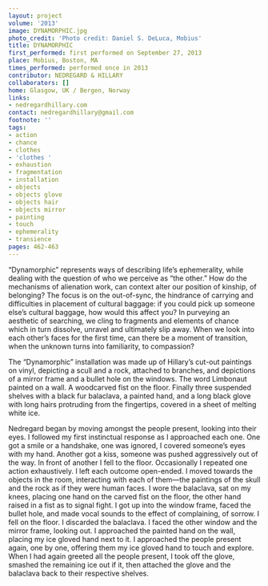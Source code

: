 ```yaml
---
layout: project
volume: '2013'
image: DYNAMORPHIC.jpg
photo_credit: 'Photo credit: Daniel S. DeLuca, Mobius'
title: DYNAMORPHIC
first_performed: first performed on September 27, 2013
place: Mobius, Boston, MA
times_performed: performed once in 2013
contributor: NEDREGARD & HILLARY
collaborators: []
home: Glasgow, UK / Bergen, Norway
links:
- nedregardhillary.com
contact: nedregardhillary@gmail.com
footnote: ''
tags:
- action
- chance
- clothes
- 'clothes '
- exhaustion
- fragmentation
- installation
- objects
- objects glove
- objects hair
- objects mirror
- painting
- touch
- ephemerality
- transience
pages: 462-463
---
```


“Dynamorphic” represents ways of describing life’s ephemerality, while dealing with the question of who we perceive as “the other.” How do the mechanisms of alienation work, can context alter our position of kinship, of belonging? The focus is on the out-of-sync, the hindrance of carrying and difficulties in placement of cultural baggage: if you could pick up someone else’s cultural baggage, how would this affect you? In purveying an aesthetic of searching, we cling to fragments and elements of chance which in turn dissolve, unravel and ultimately slip away. When we look into each other’s faces for the first time, can there be a moment of transition, when the unknown turns into familiarity, to compassion?

The “Dynamorphic” installation was made up of Hillary’s cut-out paintings on vinyl, depicting a scull and a rock, attached to branches, and depictions of a mirror frame and a bullet hole on the windows. The word Limbonaut painted on a wall. A woodcarved fist on the floor. Finally three suspended shelves with a black fur balaclava, a painted hand, and a long black glove with long hairs protruding from the fingertips, covered in a sheet of melting white ice.

Nedregard began by moving amongst the people present, looking into their eyes. I followed my first instinctual response as I approached each one. One got a smile or a handshake, one was ignored, I covered someone’s eyes with my hand. Another got a kiss, someone was pushed aggressively out of the way. In front of another I fell to the floor. Occasionally I repeated one action exhaustively. I left each outcome open-ended. I moved towards the objects in the room, interacting with each of them—the paintings of the skull and the rock as if they were human faces. I wore the balaclava, sat on my knees, placing one hand on the carved fist on the floor, the other hand raised in a fist as to signal fight. I got up into the window frame, faced the bullet hole, and made vocal sounds to the effect of complaining, of sorrow. I fell on the floor. I discarded the balaclava. I faced the other window and the mirror frame, looking out. I approached the painted hand on the wall, placing my ice gloved hand next to it. I approached the people present again, one by one, offering them my ice gloved hand to touch and explore. When I had again greeted all the people present, I took off the glove, smashed the remaining ice out if it, then attached the glove and the balaclava back to their respective shelves.
